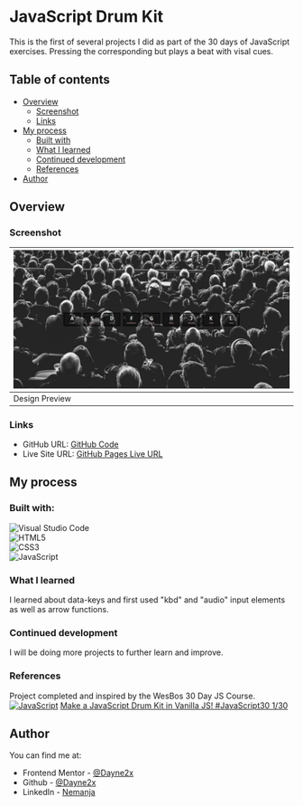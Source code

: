 # JavaScript Drum Kit

This is the first of several projects I did as part of the 30 days of JavaScript exercises. Pressing the corresponding but plays a beat with visal cues.

## Table of contents

- [Overview](#overview)
  - [Screenshot](#screenshot)
  - [Links](#links)
- [My process](#my-process)
  - [Built with](#built-with)
  - [What I learned](#what-i-learned)
  - [Continued development](#continued-development)
  - [References](#references)
- [Author](#author)

## Overview

### Screenshot
| ![](./design/design.png) 
| ------------------------------ |
| Design Preview                |

### Links

- GitHub URL: [GitHub Code](https://github.com/Dayne2x/JavaScript-Drum-Kit)
- Live Site URL: [GitHub Pages Live URL](https://dayne2x.github.io/JavaScript-Drum-Kit/)

## My process

### Built with:

![Visual Studio Code](https://img.shields.io/badge/Visual%20Studio%20Code-0078d7.svg?style=for-the-badge&logo=visual-studio-code&logoColor=white) <br>
![HTML5](https://img.shields.io/badge/html5-%23E34F26.svg?style=for-the-badge&logo=html5&logoColor=white) <br>
![CSS3](https://img.shields.io/badge/css3-%231572B6.svg?style=for-the-badge&logo=css3&logoColor=white) <br>
![JavaScript](https://img.shields.io/badge/javascript-%23323330.svg?style=for-the-badge&logo=javascript&logoColor=%23F7DF1E)


### What I learned

I learned about data-keys and first used "kbd" and "audio" input elements as well as arrow functions.


### Continued development

I will be doing more projects to further learn and improve.

### References

Project completed and inspired by the WesBos 30 Day JS Course.
[![JavaScript](https://img.shields.io/badge/--F7DF1E?logo=javascript&logoColor=000)](https://www.javascript.com/)
[Make a JavaScript Drum Kit in Vanilla JS! #JavaScript30 1/30](https://www.youtube.com/watch?v=VuN8qwZoego&list=PLu8EoSxDXHP6CGK4YVJhL_VWetA865GOH&index=1)


## Author
You can find me at:

- Frontend Mentor - [@Dayne2x](https://www.frontendmentor.io/profile/Dayne2x)
- Github - [@Dayne2x](https://github.com/Dayne2x)
- LinkedIn - [Nemanja](https://www.linkedin.com/in/nemanjadayne/)

